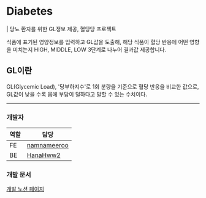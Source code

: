 # Diabetes
| 당뇨 환자를 위한 GL정보 제공, 혈당당 프로젝트

식품에 표기된 영양정보를 입력하고 GL값을 도출해, 해당 식품이 혈당 반응에 어떤 영향을 미치는지 HIGH, MIDDLE, LOW 3단계로 나누어 결과값 제공합니다.

## GL이란
GL(Glycemic Load), '당부하지수'로 1회 분량을 기준으로 혈당 반응을 비교한 값으로, GL값이 낮을 수록 몸에 부담이 덜하다고 말할 수 있는 수치이다.


---
### 개발자
|역할|담당|
|-|-|
|FE|[namnameeroo](https://github.com/namnameeroo)|
|BE|[HanaHww2](https://github.com/HanaHww2)|

### 개발 문서
[개발 노션 페이지](https://namnameeroo.notion.site/Diabetes-c8959f5442df4f3f97ec4c8424d318bd)
